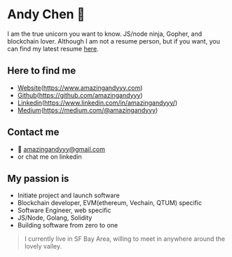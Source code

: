 # Andy Chen 🦄
I am the true unicorn you want to know. JS/node ninja, Gopher, and blockchain lover. Although I am not a resume person, but if you want, you can find my latest resume [here](https://github.com/amazingandyyy/resume/blob/master/Andy_Chen_Resume_2019.pdf).

## Here to find me
- [Website](https://www.amazingandyyy.com)(https://www.amazingandyyy.com)
- [Github](https://github.com/amazingandyyy)(https://github.com/amazingandyyy)
- [Linkedin](https://www.linkedin.com/in/amazingandyyy/)(https://www.linkedin.com/in/amazingandyyy/)
- [Medium](https://medium.com/@amazingandyyy)(https://medium.com/@amazingandyyy)

## Contact me
- 📧 amazingandyyy@gmail.com
- or chat me on linkedin

## My passion is
- Initiate project and launch software
- Blockchain developer, EVM(ethereum, Vechain, QTUM) specific
- Software Engineer, web specific
- JS/Node, Golang, Solidity
- Building software from zero to one

> I currently live in SF Bay Area, willing to meet in anywhere around the lovely valley.

